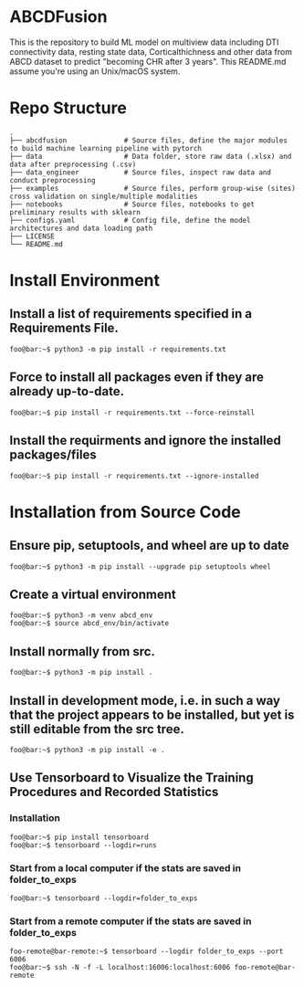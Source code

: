 # ABCDFusion
This is the repository to build ML model on multiview data including DTI connectivity data, resting state data, Corticalthichness and other data from ABCD dataset to predict "becoming CHR after 3 years". 
This README.md assume you're using an Unix/macOS system.

# Repo Structure

    .
    ├── abcdfusion              # Source files, define the major modules to build machine learning pipeline with pytorch
    ├── data                    # Data folder, store raw data (.xlsx) and data after preprocessing (.csv)
    ├── data_engineer           # Source files, inspect raw data and conduct preprocessing
    ├── examples                # Source files, perform group-wise (sites) cross validation on single/multiple modalities 
    ├── notebooks               # Source files, notebooks to get preliminary results with sklearn 
    ├── configs.yaml            # Config file, define the model architectures and data loading path
    ├── LICENSE
    └── README.md

# Install Environment
## Install a list of requirements specified in a Requirements File.
```console
foo@bar:~$ python3 -m pip install -r requirements.txt
```
## Force to install all packages even if they are already up-to-date.
```console
foo@bar:~$ pip install -r requirements.txt --force-reinstall 
```
## Install the requirments and ignore the installed packages/files
```console
foo@bar:~$ pip install -r requirements.txt --ignore-installed
```

# Installation from Source Code
## Ensure pip, setuptools, and wheel are up to date
```console
foo@bar:~$ python3 -m pip install --upgrade pip setuptools wheel
```
## Create a virtual environment
```console
foo@bar:~$ python3 -m venv abcd_env
foo@bar:~$ source abcd_env/bin/activate
```
## Install normally from src.
```console
foo@bar:~$ python3 -m pip install .
```
## Install in development mode, i.e. in such a way that the project appears to be installed, but yet is still editable from the src tree.
```console
foo@bar:~$ python3 -m pip install -e .
```

## Use Tensorboard to Visualize the Training Procedures and Recorded Statistics
### Installation
```console
foo@bar:~$ pip install tensorboard
foo@bar:~$ tensorboard --logdir=runs
```
### Start from a local computer if the stats are saved in folder_to_exps
```console
foo@bar:~$ tensorboard --logdir=folder_to_exps
```
### Start from a remote computer if the stats are saved in folder_to_exps
```console
foo-remote@bar-remote:~$ tensorboard --logdir folder_to_exps --port 6006
foo@bar:~$ ssh -N -f -L localhost:16006:localhost:6006 foo-remote@bar-remote
```
